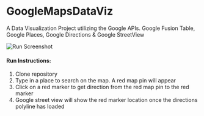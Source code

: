 # GoogleMapsDataViz
A Data Visualization Project utilizing the Google APIs. Google Fusion Table, Google Places, Google Directions & Google StreetView




![Run Screenshot](https://raw.githubusercontent.com/WiseNN/GoogleMapsDataViz/containerOverlay/public/img/imgData2.png)

<h4>Run Instructions:</h4>

<ol>
  <li>Clone repository</li>
  <li>Type in a place to search on the map. A red map pin will appear</li>
  <li>Click on a red marker to get direction from the red map pin to the red marker</li>
  <li>Google street view will show the red marker location once the directions polyline has loaded</li>
</ol>
